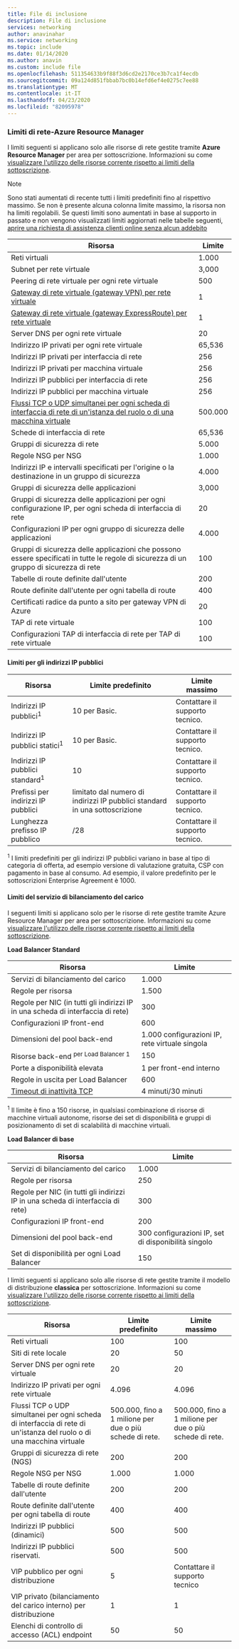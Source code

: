 ```yaml
---
title: File di inclusione
description: File di inclusione
services: networking
author: anavinahar
ms.service: networking
ms.topic: include
ms.date: 01/14/2020
ms.author: anavin
ms.custom: include file
ms.openlocfilehash: 511354633b9f88f3d6cd2e2170ce3b7ca1f4ecdb
ms.sourcegitcommit: 09a124d851fbbab7bc0b14efd6ef4e0275c7ee88
ms.translationtype: MT
ms.contentlocale: it-IT
ms.lasthandoff: 04/23/2020
ms.locfileid: "82095978"
---
```

### <a name="networking-limits---azure-resource-manager"></a><a name="azure-resource-manager-virtual-networking-limits"></a>Limiti di rete-Azure Resource Manager
I limiti seguenti si applicano solo alle risorse di rete gestite tramite **Azure Resource Manager** per area per sottoscrizione. Informazioni su come [visualizzare l'utilizzo delle risorse corrente rispetto ai limiti della sottoscrizione](../articles/networking/check-usage-against-limits.md).

> [!NOTE]
> Sono stati aumentati di recente tutti i limiti predefiniti fino al rispettivo massimo. Se non è presente alcuna colonna limite massimo, la risorsa non ha limiti regolabili. Se questi limiti sono aumentati in base al supporto in passato e non vengono visualizzati limiti aggiornati nelle tabelle seguenti, [aprire una richiesta di assistenza clienti online senza alcun addebito](../articles/azure-resource-manager/templates/error-resource-quota.md)

| Risorsa | Limite | 
| --- | --- |
| Reti virtuali |1\.000 |
| Subnet per rete virtuale |3,000 |
| Peering di rete virtuale per ogni rete virtuale |500 |
| [Gateway di rete virtuale (gateway VPN) per rete virtuale](../articles/vpn-gateway/vpn-gateway-about-vpngateways.md#gwsku) |1 |
| [Gateway di rete virtuale (gateway ExpressRoute) per rete virtuale](../articles/expressroute/expressroute-about-virtual-network-gateways.md#gwsku) |1 |
| Server DNS per ogni rete virtuale |20 |
| Indirizzo IP privati per ogni rete virtuale |65,536 |
| Indirizzi IP privati per interfaccia di rete |256 |
| Indirizzi IP privati per macchina virtuale |256 |
| Indirizzi IP pubblici per interfaccia di rete |256 |
| Indirizzi IP pubblici per macchina virtuale |256 |
| [Flussi TCP o UDP simultanei per ogni scheda di interfaccia di rete di un'istanza del ruolo o di una macchina virtuale](../articles/virtual-network/virtual-machine-network-throughput.md#flow-limits-and-recommendations) |500.000 |
| Schede di interfaccia di rete |65,536 |
| Gruppi di sicurezza di rete |5\.000 |
| Regole NSG per NSG |1\.000 |
| Indirizzi IP e intervalli specificati per l'origine o la destinazione in un gruppo di sicurezza |4.000 |
| Gruppi di sicurezza delle applicazioni |3,000 |
| Gruppi di sicurezza delle applicazioni per ogni configurazione IP, per ogni scheda di interfaccia di rete |20 |
| Configurazioni IP per ogni gruppo di sicurezza delle applicazioni |4.000 |
| Gruppi di sicurezza delle applicazioni che possono essere specificati in tutte le regole di sicurezza di un gruppo di sicurezza di rete |100 |
| Tabelle di route definite dall'utente |200 |
| Route definite dall'utente per ogni tabella di route |400 |
| Certificati radice da punto a sito per gateway VPN di Azure |20 |
| TAP di rete virtuale |100 |
| Configurazioni TAP di interfaccia di rete per TAP di rete virtuale |100 |

#### <a name="public-ip-address-limits"></a><a name="publicip-address"></a>Limiti per gli indirizzi IP pubblici
| Risorsa | Limite predefinito | Limite massimo |
| --- | --- | --- |
| Indirizzi IP pubblici<sup>1</sup> | 10 per Basic. | Contattare il supporto tecnico. |
| Indirizzi IP pubblici statici<sup>1</sup> | 10 per Basic. | Contattare il supporto tecnico. |
| Indirizzi IP pubblici standard<sup>1</sup> | 10 | Contattare il supporto tecnico. |
| Prefissi per indirizzi IP pubblici | limitato dal numero di indirizzi IP pubblici standard in una sottoscrizione | Contattare il supporto tecnico. |
| Lunghezza prefisso IP pubblico | /28 | Contattare il supporto tecnico. |

<sup>1</sup> I limiti predefiniti per gli indirizzi IP pubblici variano in base al tipo di categoria di offerta, ad esempio versione di valutazione gratuita, CSP con pagamento in base al consumo. Ad esempio, il valore predefinito per le sottoscrizioni Enterprise Agreement è 1000.

#### <a name="load-balancer-limits"></a><a name="load-balancer"></a>Limiti del servizio di bilanciamento del carico
I seguenti limiti si applicano solo per le risorse di rete gestite tramite Azure Resource Manager per area per sottoscrizione. Informazioni su come [visualizzare l'utilizzo delle risorse corrente rispetto ai limiti della sottoscrizione](../articles/networking/check-usage-against-limits.md).

**Load Balancer Standard**

| Risorsa                                | Limite         |
|-----------------------------------------|-------------------------------|
| Servizi di bilanciamento del carico                          | 1\.000                         |
| Regole per risorsa                      | 1\.500                         |
| Regole per NIC (in tutti gli indirizzi IP in una scheda di interfaccia di rete) | 300                           |
| Configurazioni IP front-end              | 600                           |
| Dimensioni del pool back-end                       | 1.000 configurazioni IP, rete virtuale singola |
| Risorse back-end <sup>per Load Balancer 1<sup> | 150                   |
| Porte a disponibilità elevata                 | 1 per front-end interno       |
| Regole in uscita per Load Balancer        | 600                           |
| [Timeout di inattività TCP](https://docs.microsoft.com/azure/load-balancer/load-balancer-tcp-idle-timeout#tcp-idle-timeout) | 4 minuti/30 minuti          |

<sup>1</sup> Il limite è fino a 150 risorse, in qualsiasi combinazione di risorse di macchine virtuali autonome, risorse dei set di disponibilità e gruppi di posizionamento di set di scalabilità di macchine virtuali.

**Load Balancer di base**

| Risorsa                                | Limite        |
|-----------------------------------------|------------------------------|
| Servizi di bilanciamento del carico                          | 1\.000                        |
| Regole per risorsa                      | 250                          |
| Regole per NIC (in tutti gli indirizzi IP in una scheda di interfaccia di rete) | 300                          |
| Configurazioni IP front-end              | 200                          |
| Dimensioni del pool back-end                       | 300 configurazioni IP, set di disponibilità singolo |
| Set di disponibilità per ogni Load Balancer     | 150                          |

<a name="virtual-networking-limits-classic"></a>I limiti seguenti si applicano solo alle risorse di rete gestite tramite il modello di distribuzione **classica** per sottoscrizione. Informazioni su come [visualizzare l'utilizzo delle risorse corrente rispetto ai limiti della sottoscrizione](../articles/networking/check-usage-against-limits.md).

| Risorsa | Limite predefinito | Limite massimo |
| --- | --- | --- |
| Reti virtuali |100 |100 |
| Siti di rete locale |20 |50 |
| Server DNS per ogni rete virtuale |20 |20 |
| Indirizzo IP privati per ogni rete virtuale |4.096 |4.096 |
| Flussi TCP o UDP simultanei per ogni scheda di interfaccia di rete di un'istanza del ruolo o di una macchina virtuale |500.000, fino a 1 milione per due o più schede di rete. |500.000, fino a 1 milione per due o più schede di rete. |
| Gruppi di sicurezza di rete (NGS) |200 |200 |
| Regole NSG per NSG |1\.000 |1\.000 |
| Tabelle di route definite dall'utente |200 |200 |
| Route definite dall'utente per ogni tabella di route |400 |400 |
| Indirizzi IP pubblici (dinamici) |500 |500 |
| Indirizzi IP pubblici riservati. |500 |500 |
| VIP pubblico per ogni distribuzione |5 |Contattare il supporto tecnico |
| VIP privato (bilanciamento del carico interno) per distribuzione |1 |1 |
| Elenchi di controllo di accesso (ACL) endpoint |50 |50 |

